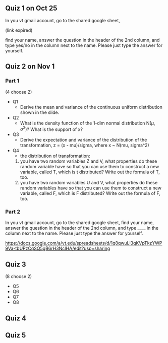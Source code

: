 
## Quiz 1 on Oct 25

In you vt gmail account, go to the shared google sheet, 

(link expired)

find your name, answer the question in the header of the 2nd column, and type yes/no in the column next to the name. Please just type the answer for yourself.

## Quiz 2 on Nov 1

### Part 1

(4 choose 2)

- Q1
  - Derive the mean and variance of the continuous uniform distribution shown in the slide.
- Q2
  - What is the density function of the 1-dim normal distribution N($\mu$, $\sigma^2$)? What is the support of x?
- Q3
  - Derive the expectation and variance of the distribution of the transformation, z = (x - mu)/sigma, where x ~ N(mu, sigma^2)
- Q4
  - the distribution of transformation:
  1. you have two random variables Z and V, what properties do these random variable have so that you can use them to construct a new variable, called T, which is t distributed? Write out the  formula of T, too.
  2. you have two random variables U and V, what properties do these random variables have so that you can use them to construct a new variable, called F, which is F distributed? Write out the formula of F, too.

### Part 2
In you vt gmail account, go to the shared google sheet, find your name, answer the question in the header of the 2nd column, and type ____ in the column next to the name. Please just type the answer for yourself.

https://docs.google.com/a/vt.edu/spreadsheets/d/1q8qwuLl3qKVpTkzYWP9Va-tbUPzCqSQ5gB6rH3NcIHA/edit?usp=sharing


## Quiz 3

(8 choose 2)

- Q5
- Q6
- Q7
- Q8

## Quiz 4

## Quiz 5


